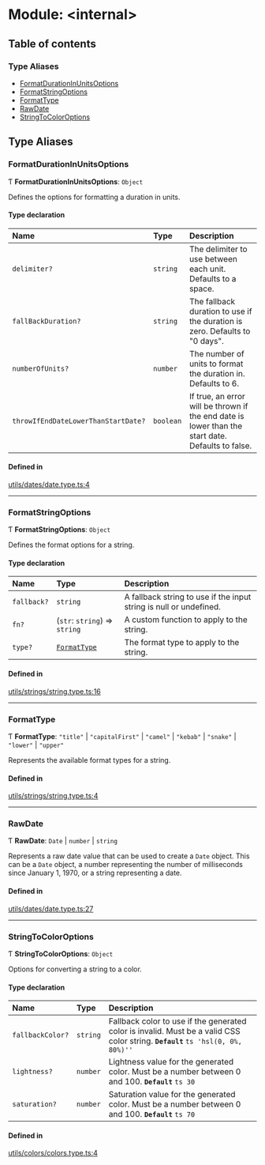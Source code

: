 # Module: <internal\>

## Table of contents

### Type Aliases

- [FormatDurationInUnitsOptions](../wiki/%3Cinternal%3E#formatdurationinunitsoptions)
- [FormatStringOptions](../wiki/%3Cinternal%3E#formatstringoptions)
- [FormatType](../wiki/%3Cinternal%3E#formattype)
- [RawDate](../wiki/%3Cinternal%3E#rawdate)
- [StringToColorOptions](../wiki/%3Cinternal%3E#stringtocoloroptions)

## Type Aliases

### FormatDurationInUnitsOptions

Ƭ **FormatDurationInUnitsOptions**: `Object`

Defines the options for formatting a duration in units.

#### Type declaration

| Name | Type | Description |
| :------ | :------ | :------ |
| `delimiter?` | `string` | The delimiter to use between each unit. Defaults to a space. |
| `fallBackDuration?` | `string` | The fallback duration to use if the duration is zero. Defaults to "0 days". |
| `numberOfUnits?` | `number` | The number of units to format the duration in. Defaults to 6. |
| `throwIfEndDateLowerThanStartDate?` | `boolean` | If true, an error will be thrown if the end date is lower than the start date. Defaults to false. |

#### Defined in

[utils/dates/date.type.ts:4](https://github.com/naamche/utils/blob/6e94a3b/src/utils/dates/date.type.ts#L4)

___

### FormatStringOptions

Ƭ **FormatStringOptions**: `Object`

Defines the format options for a string.

#### Type declaration

| Name | Type | Description |
| :------ | :------ | :------ |
| `fallback?` | `string` | A fallback string to use if the input string is null or undefined. |
| `fn?` | (`str`: `string`) => `string` | A custom function to apply to the string. |
| `type?` | [`FormatType`](../wiki/%3Cinternal%3E#formattype) | The format type to apply to the string. |

#### Defined in

[utils/strings/string.type.ts:16](https://github.com/naamche/utils/blob/6e94a3b/src/utils/strings/string.type.ts#L16)

___

### FormatType

Ƭ **FormatType**: ``"title"`` \| ``"capitalFirst"`` \| ``"camel"`` \| ``"kebab"`` \| ``"snake"`` \| ``"lower"`` \| ``"upper"``

Represents the available format types for a string.

#### Defined in

[utils/strings/string.type.ts:4](https://github.com/naamche/utils/blob/6e94a3b/src/utils/strings/string.type.ts#L4)

___

### RawDate

Ƭ **RawDate**: `Date` \| `number` \| `string`

Represents a raw date value that can be used to create a `Date` object.
This can be a `Date` object, a number representing the number of milliseconds since January 1, 1970, or a string representing a date.

#### Defined in

[utils/dates/date.type.ts:27](https://github.com/naamche/utils/blob/6e94a3b/src/utils/dates/date.type.ts#L27)

___

### StringToColorOptions

Ƭ **StringToColorOptions**: `Object`

Options for converting a string to a color.

#### Type declaration

| Name | Type | Description |
| :------ | :------ | :------ |
| `fallbackColor?` | `string` | Fallback color to use if the generated color is invalid. Must be a valid CSS color string. **`Default`** ```ts 'hsl(0, 0%, 80%)'' ``` |
| `lightness?` | `number` | Lightness value for the generated color. Must be a number between 0 and 100. **`Default`** ```ts 30 ``` |
| `saturation?` | `number` | Saturation value for the generated color. Must be a number between 0 and 100. **`Default`** ```ts 70 ``` |

#### Defined in

[utils/colors/colors.type.ts:4](https://github.com/naamche/utils/blob/6e94a3b/src/utils/colors/colors.type.ts#L4)
